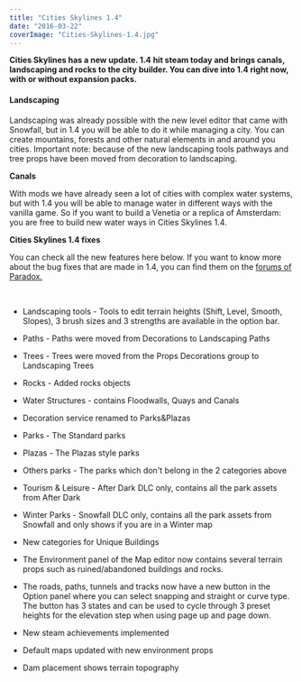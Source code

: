 ```yaml
---
title: "Cities Skylines 1.4"
date: "2016-03-22"
coverImage: "Cities-Skylines-1.4.jpg"
---
```


**Cities Skylines has a new update. 1.4 hit steam today and brings canals, landscaping and rocks to the city builder. You can dive into 1.4 right now, with or without expansion packs.** 

#### Landscaping

Landscaping was already possible with the new level editor that came with Snowfall, but in 1.4 you will be able to do it while managing a city. You can create mountains, forests and other natural elements in and around you cities. Important note: because of the new landscaping tools pathways and tree props have been moved from decoration to landscaping.

**Canals**

With mods we have already seen a lot of cities with complex water systems, but with 1.4 you will be able to manage water in different ways with the vanilla game. So if you want to build a Venetia or a replica of Amsterdam: you are free to build new water ways in Cities Skylines 1.4.

**Cities Skylines 1.4 fixes**

You can check all the new features here below. If you want to know more about the bug fixes that are made in 1.4, you can find them on the [forums of Paradox.](https://forum.paradoxplaza.com/forum/index.php?threads/co-word-of-the-week-4-12-2016-patch-notes-1-4-0-f3.915105/)

 

- Landscaping tools - Tools to edit terrain heights (Shift, Level, Smooth, Slopes), 3 brush sizes and 3 strengths are available in the option bar.
- Paths - Paths were moved from Decorations to Landscaping Paths
- Trees - Trees were moved from the Props Decorations group to Landscaping Trees
- Rocks - Added rocks objects
- Water Structures - contains Floodwalls, Quays and Canals

- Decoration service renamed to Parks&Plazas
- Parks - The Standard parks
- Plazas - The Plazas style parks
- Others parks - The parks which don't belong in the 2 categories above
- Tourism & Leisure - After Dark DLC only, contains all the park assets from After Dark
- Winter Parks - Snowfall DLC only, contains all the park assets from Snowfall and only shows if you are in a Winter map

- New categories for Unique Buildings
- The Environment panel of the Map editor now contains several terrain props such as ruined/abandoned buildings and rocks.
- The roads, paths, tunnels and tracks now have a new button in the Option panel where you can select snapping and straight or curve type. The button has 3 states and can be used to cycle through 3 preset heights for the elevation step when using page up and page down.
- New steam achievements implemented
- Default maps updated with new environment props
- Dam placement shows terrain topography
